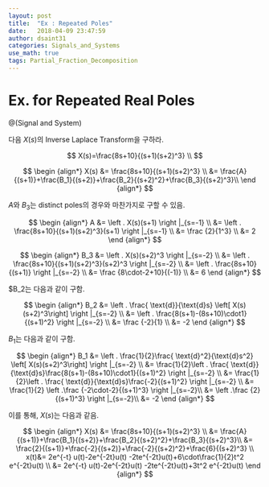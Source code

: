 ```yaml
---
layout: post
title:  "Ex : Repeated Poles"
date:   2018-04-09 23:47:59
author: dsaint31
categories: Signals_and_Systems
use_math: true
tags: Partial_Fraction_Decomposition
---
```


# Ex. for Repeated Real Poles 

@(Signal and System)

다음 $X(s)$의 Inverse Laplace Transform을 구하라.

$$
X(s)=\frac{8s+10}{(s+1)(s+2)^3} \\
$$

$$
\begin {align*}
X(s) &= \frac{8s+10}{(s+1)(s+2)^3} \\
&= \frac{A}{(s+1)}+\frac{B_1}{(s+2)}+\frac{B_2}{(s+2)^2}+\frac{B_3}{(s+2)^3}\\
\end {align*}
$$

$A$와  $B_3$는 distinct poles의 경우와 마찬가지로 구할 수 있음.

$$
\begin {align*}
A &=  \left . X(s)(s+1) \right |_{s=-1} \\
&= \left . \frac{8s+10}{(s+1)(s+2)^3}(s+1) \right |_{s=-1} \\
&= \frac {2}{1^3} \\
&= 2
\end {align*}
$$

$$
\begin {align*}
B_3 &=  \left . X(s)(s+2)^3 \right |_{s=-2} \\
&=  \left . \frac{8s+10}{(s+1)(s+2)^3}(s+2)^3 \right |_{s=-2} \\
&=  \left . \frac{8s+10}{(s+1)} \right |_{s=-2} \\
&= \frac {8\cdot-2+10}{(-1)} \\
&= 6
\end {align*}
$$

$B_2는 다음과 같이 구함.

$$
\begin {align*}
B_2 &=  \left . \frac{ \text{d}}{\text{d}s} \left[ X(s)(s+2)^3\right] \right |_{s=-2} \\
&=  \left . \frac{8(s+1)-(8s+10)\cdot1}{(s+1)^2} \right |_{s=-2} \\
&= \frac {-2}{1} \\
&= -2
\end {align*}
$$

$B_1$는 다음과 같이 구함.

$$
\begin {align*}
B_1 &=  \left . \frac{1}{2}\frac{ \text{d}^2}{\text{d}s^2} \left[ X(s)(s+2)^3\right] \right |_{s=-2} \\
&=  \frac{1}{2}\left . \frac{ \text{d}}{\text{d}s}\frac{8(s+1)-(8s+10)\cdot1}{(s+1)^2} \right |_{s=-2} \\
&=  \frac{1}{2}\left . \frac{ \text{d}}{\text{d}s}\frac{-2}{(s+1)^2} \right |_{s=-2} \\
&= \frac{1}{2} \left .\frac {-2\cdot-2}{(s+1)^3} \right |_{s=-2}\\
&= \left .\frac {2}{(s+1)^3} \right |_{s=-2}\\
&= -2
\end {align*}
$$

이를 통해, $X(s)$는 다음과 같음.

$$
\begin {align*}
X(s) &= \frac{8s+10}{(s+1)(s+2)^3} \\
&= \frac{A}{(s+1)}+\frac{B_1}{(s+2)}+\frac{B_2}{(s+2)^2}+\frac{B_3}{(s+2)^3}\\
&= \frac{2}{(s+1)}+\frac{-2}{(s+2)}+\frac{-2}{(s+2)^2}+\frac{6}{(s+2)^3} \\
x(t)&= 2e^{-t} u(t)-2e^{-2t}u(t) -2te^{-2t}u(t)+6\cdot\frac{1}{2}t^2 e^{-2t}u(t) \\
&= 2e^{-t} u(t)-2e^{-2t}u(t) -2te^{-2t}u(t)+3t^2 e^{-2t}u(t)
\end {align*}
$$
